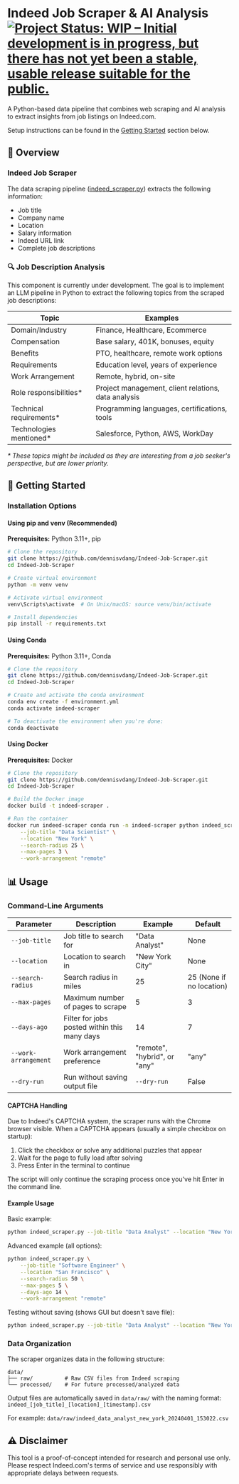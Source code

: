 # Indeed Job Scraper & AI Analysis [![Project Status: WIP – Initial development is in progress, but there has not yet been a stable, usable release suitable for the public.](https://www.repostatus.org/badges/latest/wip.svg)](https://www.repostatus.org/#wip)

A Python-based data pipeline that combines web scraping and AI analysis to extract insights from job listings on Indeed.com.

Setup instructions can be found in the [Getting Started](#-getting-started) section below.

## 🚀 Overview

### Indeed Job Scraper

The data scraping pipeline ([indeed_scraper.py](./indeed_scraper.py)) extracts the following information:

- Job title
- Company name
- Location
- Salary information
- Indeed URL link
- Complete job descriptions

### 🔍 Job Description Analysis

This component is currently under development. The goal is to implement an LLM pipeline in Python to extract the following topics from the scraped job descriptions:

| Topic | Examples |
|----------|----------|
| Domain/Industry | Finance, Healthcare, Ecommerce |
| Compensation | Base salary, 401K, bonuses, equity |
| Benefits | PTO, healthcare, remote work options |
| Requirements | Education level, years of experience |
| Work Arrangement | Remote, hybrid, on-site |
| Role responsibilities* | Project management, client relations, data analysis |
| Technical requirements* | Programming languages, certifications, tools |
| Technologies mentioned* | Salesforce, Python, AWS, WorkDay |

*\* These topics might be included as they are interesting from a job seeker's perspective, but are lower priority.*

## 🏁 Getting Started

### Installation Options

#### Using pip and venv (Recommended)

**Prerequisites:** Python 3.11+, pip

```bash
# Clone the repository
git clone https://github.com/dennisvdang/Indeed-Job-Scraper.git
cd Indeed-Job-Scraper

# Create virtual environment
python -m venv venv

# Activate virtual environment
venv\Scripts\activate  # On Unix/macOS: source venv/bin/activate

# Install dependencies
pip install -r requirements.txt
```

#### Using Conda

**Prerequisites:** Python 3.11+, Conda

```bash
# Clone the repository
git clone https://github.com/dennisvdang/Indeed-Job-Scraper.git
cd Indeed-Job-Scraper

# Create and activate the conda environment
conda env create -f environment.yml
conda activate indeed-scraper

# To deactivate the environment when you're done:
conda deactivate
```

#### Using Docker

**Prerequisites:** Docker

```bash
# Clone the repository
git clone https://github.com/dennisvdang/Indeed-Job-Scraper.git
cd Indeed-Job-Scraper

# Build the Docker image
docker build -t indeed-scraper .

# Run the container
docker run indeed-scraper conda run -n indeed-scraper python indeed_scraper.py \
    --job-title "Data Scientist" \
    --location "New York" \
    --search-radius 25 \
    --max-pages 3 \
    --work-arrangement "remote"
```

## 📊 Usage

### Command-Line Arguments

| Parameter | Description | Example | Default |
|-----------|-------------|---------|---------|
| `--job-title` | Job title to search for | "Data Analyst" | None |
| `--location` | Location to search in | "New York City" | None |
| `--search-radius` | Search radius in miles | 25 | 25 (None if no location) |
| `--max-pages` | Maximum number of pages to scrape | 5 | 3 |
| `--days-ago` | Filter for jobs posted within this many days | 14 | 7 |
| `--work-arrangement` | Work arrangement preference | "remote", "hybrid", or "any" | "any" |
| `--dry-run` | Run without saving output file | `--dry-run` | False |

#### CAPTCHA Handling

Due to Indeed's CAPTCHA system, the scraper runs with the Chrome browser visible. When a CAPTCHA appears (usually a simple checkbox on startup):

1. Click the checkbox or solve any additional puzzles that appear
2. Wait for the page to fully load after solving
3. Press Enter in the terminal to continue

The script will only continue the scraping process once you've hit Enter in the command line.

#### Example Usage

Basic example:
```bash
python indeed_scraper.py --job-title "Data Analyst" --location "New York City"
```

Advanced example (all options):
```bash
python indeed_scraper.py \
    --job-title "Software Engineer" \
    --location "San Francisco" \
    --search-radius 50 \
    --max-pages 5 \
    --days-ago 14 \
    --work-arrangement "remote"
```

Testing without saving (shows GUI but doesn't save file):
```bash
python indeed_scraper.py --job-title "Data Analyst" --location "New York City" --max-pages 1 --dry-run
```

### Data Organization

The scraper organizes data in the following structure:
```
data/
├── raw/          # Raw CSV files from Indeed scraping
└── processed/    # For future processed/analyzed data
```

Output files are automatically saved in `data/raw/` with the naming format:
`indeed_[job_title]_[location]_[timestamp].csv`

For example:
`data/raw/indeed_data_analyst_new_york_20240401_153022.csv`

## ⚠️ Disclaimer

This tool is a proof-of-concept intended for research and personal use only. Please respect Indeed.com's terms of service and use responsibly with appropriate delays between requests.